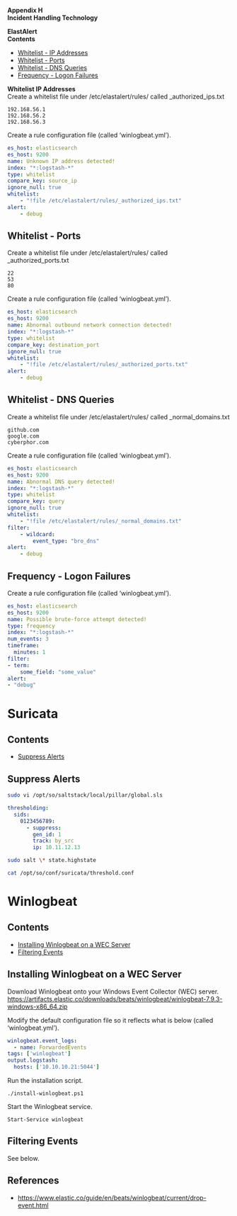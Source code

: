 **Appendix H**  
**Incident Handling Technology**

**ElastAlert**  
**Contents**
* [Whitelist - IP Addresses](#whitelist-ip-addresses)
* [Whitelist - Ports](#whitelist-ports)
* [Whitelist - DNS Queries](#whitelist-dns-queries)
* [Frequency - Logon Failures](#frequency-logon-failures)

**Whitelist IP Addresses**  
Create a whitelist file under /etc/elastalert/rules/ called _authorized_ips.txt
```
192.168.56.1
192.168.56.2
192.168.56.3
```

Create a rule configuration file (called ‘winlogbeat.yml’).
```yaml
es_host: elasticsearch
es_host: 9200
name: Unknown IP address detected!
index: "*:logstash-*"
type: whitelist
compare_key: source_ip
ignore_null: true
whitelist:
    - "!file /etc/elastalert/rules/_authorized_ips.txt"
alert:
    - debug
```

## Whitelist - Ports
Create a whitelist file under /etc/elastalert/rules/ called _authorized_ports.txt
```
22
53
80
```

Create a rule configuration file (called ‘winlogbeat.yml’).
```yaml
es_host: elasticsearch
es_host: 9200
name: Abnormal outbound network connection detected!
index: "*:logstash-*"
type: whitelist
compare_key: destination_port
ignore_null: true
whitelist:
    - "!file /etc/elastalert/rules/_authorized_ports.txt"
alert:
    - debug
```

## Whitelist - DNS Queries
Create a whitelist file under /etc/elastalert/rules/ called _normal_domains.txt
```
github.com
google.com
cyberphor.com
```

Create a rule configuration file (called ‘winlogbeat.yml’).
```yaml
es_host: elasticsearch
es_host: 9200
name: Abnormal DNS query detected!
index: "*:logstash-*"
type: whitelist
compare_key: query
ignore_null: true
whitelist:
    - "!file /etc/elastalert/rules/_normal_domains.txt"
filter:
    - wildcard:
        event_type: "bro_dns"
alert:
    - debug
```

## Frequency - Logon Failures
Create a rule configuration file (called ‘winlogbeat.yml’).
```yaml
es_host: elasticsearch
es_host: 9200
name: Possible brute-force attempt detected!
type: frequency
index: "*:logstash-*"
num_events: 3
timeframe:
  minutes: 1
filter:
- term:
    some_field: "some_value"
alert:
- "debug"
```

# Suricata

## Contents
* [Suppress Alerts](#suppress-alerts)

## Suppress Alerts
```bash
sudo vi /opt/so/saltstack/local/pillar/global.sls
```
```yaml
thresholding:
  sids:
    0123456789:
      - suppress:
        gen_id: 1
        track: by_src
        ip: 10.11.12.13
```
```bash
sudo salt \* state.highstate
```
```bash
cat /opt/so/conf/suricata/threshold.conf
```

# Winlogbeat
## Contents
* [Installing Winlogbeat on a WEC Server](#installing-winlogbeat-on-a-wec-server)
* [Filtering Events](#filtering-events)

## Installing Winlogbeat on a WEC Server
Download Winlogbeat onto your Windows Event Collector (WEC) server.  
https://artifacts.elastic.co/downloads/beats/winlogbeat/winlogbeat-7.9.3-windows-x86_64.zip 

Modify the default configuration file so it reflects what is below (called ‘winlogbeat.yml’).
```yaml
winlogbeat.event_logs:
  - name: ForwardedEvents
tags: ['winlogbeat']
output.logstash:
  hosts: ['10.10.10.21:5044']
```

Run the installation script.
```pwsh
./install-winlogbeat.ps1
```

Start the Winlogbeat service.
```pwsh
Start-Service winlogbeat
```

## Filtering Events
See below.

## References
* https://www.elastic.co/guide/en/beats/winlogbeat/current/drop-event.html 
